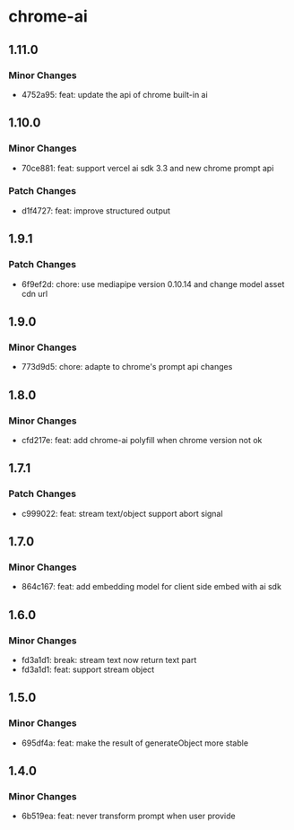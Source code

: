 # chrome-ai

## 1.11.0

### Minor Changes

- 4752a95: feat: update the api of chrome built-in ai

## 1.10.0

### Minor Changes

- 70ce881: feat: support vercel ai sdk 3.3 and new chrome prompt api

### Patch Changes

- d1f4727: feat: improve structured output

## 1.9.1

### Patch Changes

- 6f9ef2d: chore: use mediapipe version 0.10.14 and change model asset cdn url

## 1.9.0

### Minor Changes

- 773d9d5: chore: adapte to chrome's prompt api changes

## 1.8.0

### Minor Changes

- cfd217e: feat: add chrome-ai polyfill when chrome version not ok

## 1.7.1

### Patch Changes

- c999022: feat: stream text/object support abort signal

## 1.7.0

### Minor Changes

- 864c167: feat: add embedding model for client side embed with ai sdk

## 1.6.0

### Minor Changes

- fd3a1d1: break: stream text now return text part
- fd3a1d1: feat: support stream object

## 1.5.0

### Minor Changes

- 695df4a: feat: make the result of generateObject more stable

## 1.4.0

### Minor Changes

- 6b519ea: feat: never transform prompt when user provide
